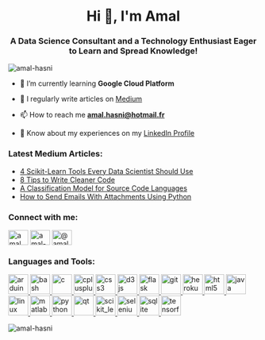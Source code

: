 <h1 align="center">Hi 👋, I'm Amal</h1>
<h3 align="center">A Data Science Consultant and a Technology Enthusiast Eager to Learn and Spread Knowledge!</h3>

<p align="left"> <img src="https://komarev.com/ghpvc/?username=amal-hasni&label=Profile%20views&color=0e75b6&style=flat" alt="amal-hasni" /> </p>

- 🌱 I’m currently learning **Google Cloud Platform**

- 📝 I regularly write articles on [Medium](https://amal-hasni.medium.com/)

- 📫 How to reach me **amal.hasni@hotmail.fr**

- 📄 Know about my experiences on my [LinkedIn Profile](https://www.linkedin.com/in/amal-hasni/)

### Latest Medium Articles:
<!-- BLOG-POST-LIST:START -->
- [4 Scikit-Learn Tools Every Data Scientist Should Use](https://towardsdatascience.com/4-scikit-learn-tools-every-data-scientist-should-use-4ee942958d9e?source=rss-d38873cbc5aa------2)
- [8 Tips to Write Cleaner Code](https://towardsdatascience.com/8-tips-to-write-cleaner-code-376f7232652c?source=rss-d38873cbc5aa------2)
- [A Classification Model for Source Code Languages](https://towardsdatascience.com/classification-model-for-source-code-programming-languages-40d1ab7243c2?source=rss-d38873cbc5aa------2)
- [How to Send Emails With Attachments Using Python](https://medium.com/better-programming/how-to-send-emails-with-attachments-using-python-dd37c4b6a7fd?source=rss-d38873cbc5aa------2)
<!-- BLOG-POST-LIST:END -->

<h3 align="left">Connect with me:</h3>
<p align="left">
<a href="https://twitter.com/amal_hasni_" target="blank"><img align="center" src="https://cdn.jsdelivr.net/npm/simple-icons@3.0.1/icons/twitter.svg" alt="amal_hasni_" height="30" width="40" /></a>
<a href="https://linkedin.com/in/amal-hasni" target="blank"><img align="center" src="https://cdn.jsdelivr.net/npm/simple-icons@3.0.1/icons/linkedin.svg" alt="amal-hasni" height="30" width="40" /></a>
<a href="https://medium.com/@amal-hasni" target="blank"><img align="center" src="https://cdn.jsdelivr.net/npm/simple-icons@3.0.1/icons/medium.svg" alt="@amal-hasni" height="30" width="40" /></a>
</p>

<h3 align="left">Languages and Tools:</h3>
<p align="left"> <a href="https://www.arduino.cc/" target="_blank"> <img src="https://cdn.worldvectorlogo.com/logos/arduino-1.svg" alt="arduino" width="40" height="40"/> </a> <a href="https://www.gnu.org/software/bash/" target="_blank"> <img src="https://www.vectorlogo.zone/logos/gnu_bash/gnu_bash-icon.svg" alt="bash" width="40" height="40"/> </a> <a href="https://www.cprogramming.com/" target="_blank"> <img src="https://devicons.github.io/devicon/devicon.git/icons/c/c-original.svg" alt="c" width="40" height="40"/> </a> <a href="https://www.w3schools.com/cpp/" target="_blank"> <img src="https://devicons.github.io/devicon/devicon.git/icons/cplusplus/cplusplus-original.svg" alt="cplusplus" width="40" height="40"/> </a> <a href="https://www.w3schools.com/css/" target="_blank"> <img src="https://devicons.github.io/devicon/devicon.git/icons/css3/css3-original-wordmark.svg" alt="css3" width="40" height="40"/> </a> <a href="https://d3js.org/" target="_blank"> <img src="https://devicons.github.io/devicon/devicon.git/icons/d3js/d3js-original.svg" alt="d3js" width="40" height="40"/> </a> <a href="https://flask.palletsprojects.com/" target="_blank"> <img src="https://www.vectorlogo.zone/logos/pocoo_flask/pocoo_flask-icon.svg" alt="flask" width="40" height="40"/> </a> <a href="https://git-scm.com/" target="_blank"> <img src="https://www.vectorlogo.zone/logos/git-scm/git-scm-icon.svg" alt="git" width="40" height="40"/> </a> <a href="https://heroku.com" target="_blank"> <img src="https://www.vectorlogo.zone/logos/heroku/heroku-icon.svg" alt="heroku" width="40" height="40"/> </a> <a href="https://www.w3.org/html/" target="_blank"> <img src="https://devicons.github.io/devicon/devicon.git/icons/html5/html5-original-wordmark.svg" alt="html5" width="40" height="40"/> </a> <a href="https://www.java.com" target="_blank"> <img src="https://devicons.github.io/devicon/devicon.git/icons/java/java-original-wordmark.svg" alt="java" width="40" height="40"/> </a> <a href="https://www.linux.org/" target="_blank"> <img src="https://devicons.github.io/devicon/devicon.git/icons/linux/linux-original.svg" alt="linux" width="40" height="40"/> </a> <a href="https://www.mathworks.com/" target="_blank"> <img src="https://raw.githubusercontent.com/simple-icons/simple-icons/master/icons/mathworks.svg" alt="matlab" width="40" height="40"/> </a> <a href="https://www.python.org" target="_blank"> <img src="https://devicons.github.io/devicon/devicon.git/icons/python/python-original.svg" alt="python" width="40" height="40"/> </a> <a href="https://www.qt.io/" target="_blank"> <img src="https://upload.wikimedia.org/wikipedia/commons/0/0b/Qt_logo_2016.svg" alt="qt" width="40" height="40"/> </a> <a href="https://scikit-learn.org/" target="_blank"> <img src="https://upload.wikimedia.org/wikipedia/commons/0/05/Scikit_learn_logo_small.svg" alt="scikit_learn" width="40" height="40"/> </a> <a href="https://www.selenium.dev" target="_blank"> <img src="https://raw.githubusercontent.com/detain/svg-logos/780f25886640cef088af994181646db2f6b1a3f8/svg/selenium-logo.svg" alt="selenium" width="40" height="40"/> </a> <a href="https://www.sqlite.org/" target="_blank"> <img src="https://www.vectorlogo.zone/logos/sqlite/sqlite-icon.svg" alt="sqlite" width="40" height="40"/> </a> <a href="https://www.tensorflow.org" target="_blank"> <img src="https://www.vectorlogo.zone/logos/tensorflow/tensorflow-icon.svg" alt="tensorflow" width="40" height="40"/> </a> </p>

<p><img align="center" src="https://github-readme-stats.vercel.app/api/top-langs?username=amal-hasni&show_icons=true&locale=en&layout=compact" alt="amal-hasni" /></p>

